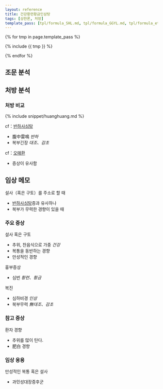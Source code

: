 ```yaml
---
layout: reference
title: 건강황련황금인삼탕
tags: [상한론, 처방]
template_pass: [tpl/formula_SHL.md, tpl/formula_GGYL.md, tpl/formula_etc.md]
---
```



{% for tmp in page.template_pass %}

{% include {{ tmp }} %}

{% endfor %}


## 조문 분석


## 처방 분석


### 처방 비교

{% include snippet/huanghuang.md %}

cf：[반하사심탕]({{site.formulaurl}}/반하사심탕)
* 腹中雷鳴 _반하_
* 복부긴장 _대조、감초_

cf：[오매환]({{site.formulaurl}}/오매환)
* 증상이 유사함


## 임상 메모

설사（혹은 구토）를 주소로 할 때
* [반하사심탕]({{site.formulaurl}}/반하사심탕)증과 유사하나
* 복부가 무력한 경향이 있을 때


### 주요 증상

설사 혹은 구토
* 추위, 찬음식으로 가중 _건강_
* 복통을 동반하는 경향
* 만성적인 경향

흉부증상
* 심번 _황련、황금_

복진
* 심하비경 _인삼_
* 복부무력 _無대조、감초_

### 참고 증상

환자 경향
* 추위를 많이 탄다.
* 肥白 경향


### 임상 응용

만성적인 복통 혹은 설사
* 과민성대장증후군
